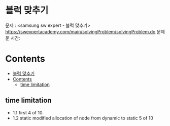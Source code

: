 # 블럭 맞추기

문제 : <samsung sw expert - 블럭 맞추기> <br/>
<https://swexpertacademy.com/main/solvingProblem/solvingProblem.do>
문제푼 시간:

# Contents

- [블럭 맞추기](#%eb%b8%94%eb%9f%ad-%eb%a7%9e%ec%b6%94%ea%b8%b0)
- [Contents](#contents)
  - [time limitation](#time-limitation)

## time limitation

- 1.1 first
  4 of 10.
- 1.2 static
  modified allocation of node from dynamic to static
  5 of 10

